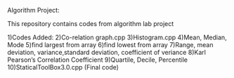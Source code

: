 Algorithm Project:

This repository contains codes from algorithm lab project

  1)Codes Added:
  2)Co-relation graph.cpp
  3)Histogram.cpp
  4)Mean, Median, Mode
  5)find largest from array
  6)find lowest from array
  7)Range, mean deviation, variance,standard deviation, coefficient of veriance
  8)Karl Pearson’s Correlation Coefficient
  9)Quartile, Decile, Percentile
  10)StaticalToolBox3.0.cpp (Final code)
